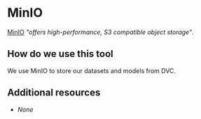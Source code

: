 # MinIO

[MinIO](https://min.io/) _"offers high-performance, S3 compatible object storage"_.

## How do we use this tool

We use MinIO to store our datasets and models from DVC.

## Additional resources

- _None_
